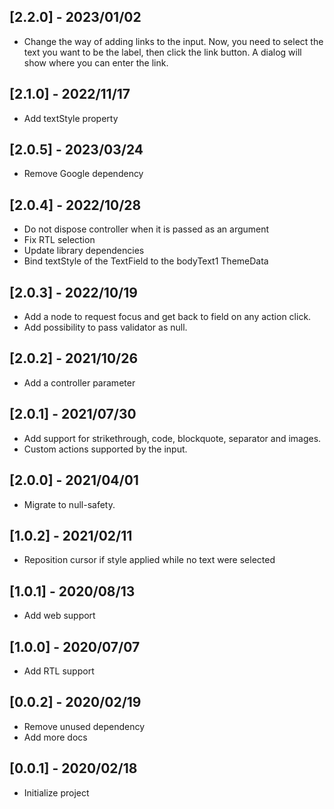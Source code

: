 ## [2.2.0] - 2023/01/02

* Change the way of adding links to the input. Now, you need to select the text you want to be the label, then click the link button. 
A dialog will show where you can enter the link.

## [2.1.0] - 2022/11/17

* Add textStyle property

## [2.0.5] - 2023/03/24

* Remove Google dependency

## [2.0.4] - 2022/10/28

* Do not dispose controller when it is passed as an argument
* Fix RTL selection
* Update library dependencies
* Bind textStyle of the TextField to the bodyText1 ThemeData

## [2.0.3] - 2022/10/19

* Add a node to request focus and get back to field on any action click.
* Add possibility to pass validator as null.

## [2.0.2] - 2021/10/26

* Add a controller parameter

## [2.0.1] - 2021/07/30

* Add support for strikethrough, code, blockquote, separator and images.
* Custom actions supported by the input.

## [2.0.0] - 2021/04/01

* Migrate to null-safety.

## [1.0.2] - 2021/02/11

* Reposition cursor if style applied while no text were selected

## [1.0.1] - 2020/08/13

* Add web support

## [1.0.0] - 2020/07/07

* Add RTL support

## [0.0.2] - 2020/02/19

* Remove unused dependency
* Add more docs

## [0.0.1] - 2020/02/18

* Initialize project

